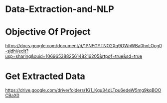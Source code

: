 # Data-Extraction-and-NLP

# Objective Of Project
  https://docs.google.com/document/d/1PNFGYTNO2Xq9OWpWBa0hnLOcg0-sjdhi/edit?usp=sharing&ouid=106965388256148216205&rtpof=true&sd=true

# Get Extracted Data
  https://drive.google.com/drive/folders/1G1_Kgu34dLTpu6edeW5mg9kqBOOCBaX0
